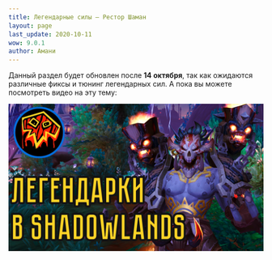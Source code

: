 ```yaml
---
title: Легендарные силы – Рестор Шаман
layout: page
last_update: 2020-10-11 
wow: 9.0.1
author: Амани
---
```


Данный раздел будет обновлен после **14 октября**, так как ожидаются различные фиксы и тюнинг легендарных сил. А пока вы можете посмотреть видео на эту тему:

[![Shadowlands Legendaries](/assets/img/legendary_video.png)](https://youtu.be/De5MLStsvnk)
